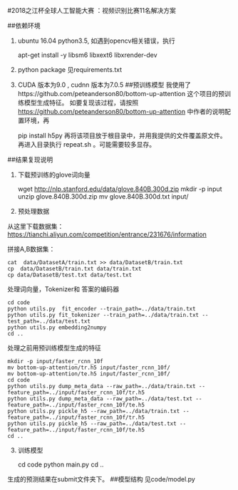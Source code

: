 #2018之江杯全球人工智能大赛 ：视频识别比赛11名解决方案

##依赖环境
1. ubuntu 16.04 python3.5, 如遇到opencv相关错误，执行


    apt-get install -y libsm6 libxext6 libxrender-dev

2. python package 见requirements.txt
3. CUDA 版本为9.0 , cudnn 版本为7.0.5
##预训练模型
我使用了https://github.com/peteanderson80/bottom-up-attention 这个项目的预训练模型生成特征。
如要复现该过程，请按照 https://github.com/peteanderson80/bottom-up-attention 中作者的说明配置环境，再

    pip install h5py
再将该项目放于根目录中，并用我提供的文件覆盖原文件。再进入目录执行 repeat.sh 。可能需要较多显存。


##结果复现说明
1. 下载预训练的glove词向量


    wget http://nlp.stanford.edu/data/glove.840B.300d.zip
    mkdir -p input
    unzip glove.840B.300d.zip
    mv glove.840B.300d.txt input/

2. 预处理数据

从这里下载数据集：https://tianchi.aliyun.com/competition/entrance/231676/information

 拼接A,B数据集：
    
    
    cat  data/DatasetA/train.txt >> data/DatasetB/train.txt
    cp  data/DatasetB/train.txt data/train.txt
    cp data/DatasetB/test.txt data/test.txt
    
   处理词向量，Tokenizer和 答案的编码器
    
    cd code
    python utils.py  fit_encoder --train_path=../data/train.txt
    python utils.py fit_tokenizer --train_path=../data/train.txt --test_path=../data/test.txt
    python utils.py embedding2numpy
    cd ..
处理之前用预训练模型生成的特征

    mkdir -p input/faster_rcnn_10f
    mv bottom-up-attention/tr.h5 input/faster_rcnn_10f/
    mv bottom-up-attention/te.h5 input/faster_rcnn_10f/
    cd code  
    python utils.py dump_meta_data --raw_path=../data/train.txt --feature_path=../input/faster_rcnn_10f/tr.h5
    python utils.py dump_meta_data --raw_path=../data/test.txt --feature_path=../input/faster_rcnn_10f/te.h5
    python utils.py pickle_h5 --raw_path=../data/train.txt --feature_path=../input/faster_rcnn_10f/tr.h5
    python utils.py pickle_h5 --raw_path=../data/test.txt --feature_path=../input/faster_rcnn_10f/te.h5
    cd ..
3. 训练模型


    cd code
    python main.py 
    cd ..

生成的预测结果在submit文件夹下。
##模型结构
见code/model.py
